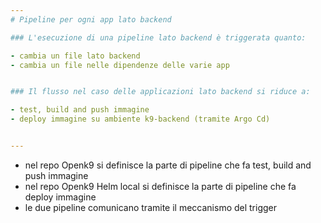 ```yaml
---
# Pipeline per ogni app lato backend

### L'esecuzione di una pipeline lato backend è triggerata quanto:

- cambia un file lato backend
- cambia un file nelle dipendenze delle varie app 


### Il flusso nel caso delle applicazioni lato backend si riduce a:

- test, build and push immagine
- deploy immagine su ambiente k9-backend (tramite Argo Cd)


---
```



- nel repo Openk9 si definisce la parte di pipeline che fa test, build and push immagine
- nel repo Openk9 Helm local si definisce la parte di pipeline che fa deploy immagine
- le due pipeline comunicano tramite il meccanismo del trigger